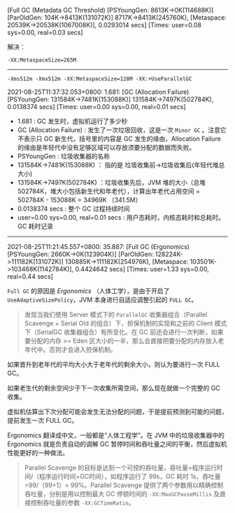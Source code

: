 [Full GC (Metadata GC Threshold) [PSYoungGen: 8613K->0K(114688K)] [ParOldGen: 104K->8413K(131072K)] 8717K->8413K(245760K), [Metaspace: 20539K->20538K(1067008K)], 0.0293014 secs] [Times: user=0.08 sys=0.00, real=0.03 secs]

解决：

```
-XX:MetaspaceSize=265M
```

---

`-Xms512m -Xmx512m -XX:MetaspaceSize=128M -XX:+UseParallelGC `

2021-08-25T11:37:32.053+0800: 1.681: [GC (Allocation Failure) [PSYoungGen: 131584K->7481K(153088K)] 131584K->7497K(502784K), 0.0138374 secs] [Times: user=0.00 sys=0.00, real=0.01 secs]

- 1.681 :  GC 发生时，虚拟机运行了多少秒
- GC (Allocation Failure) : 发生了一次垃圾回收，这是一次 `Minor GC` 。注意它不表示只 GC 新生代，括号里的内容是 GC 发生的缘由，Allocation Failure 的缘由是年轻代中没有足够区域可以存放须要分配的数据而失败。
- PSYoungGen : 垃圾收集器的名称
- 131584K->7481K(153088K) ： 指的是 垃圾收集前->垃圾收集后(年轻代堆总大小)
- 131584K->7497K(502784K) ：垃圾收集先后，JVM 堆的大小（总堆 502784K，堆大小包括新生代和年老代），计算出年老代占用空间 = 502784K - 153088K = 34969K （341.5M）
- 0.0138374 secs : 整个 GC 过程持续时间
- user=0.00 sys=0.00, real=0.01 secs : 用户态耗时，内核态耗时和总耗时。GC 耗时记录

---

2021-08-25T11:21:45.557+0800: 35.887: [Full GC (Ergonomics) [PSYoungGen: 2660K->0K(123904K)] [ParOldGen: 128224K->111182K(131072K)] 130885K->111182K(254976K), [Metaspace: 103501K->103468K(1142784K)], 0.4424642 secs] [Times: user=1.33 sys=0.00, real=0.44 secs]

`Full GC` 的原因是 *Ergonomics* （人体工学），是由于开启了 `UseAdaptiveSizePolicy`，JVM 本身进行自适应调整引起的 `FULL GC`。

> 发现当我们使用 Server 模式下的 `ParallelGC` 收集器组合（Parallel Scavenge + Serial Old 的组合）下，担保机制的实现和之前的 Client 模式下（SerialGC 收集器组合）有所变化。在 GC 前还会进行一次判断，如果 要分配的内存 >= Eden 区大小的一半，那么会直接把要分配的内存放入老年代中。否则才会进入担保机制。

如果晋升到老年代的平均大小大于老年代的剩余大小，则认为要进行一次 FULL GC。

如果老生代的剩余空间少于下一次收集所需空间，那么现在就做一个完整的 GC 收集。

虚拟机估算出下次分配可能会发生无法分配的问题，于是提前预测到可能的问题，提前发生一次 FULL GC。

Ergonomics 翻译成中文，一般都是“人体工程学”。在 JVM 中的垃圾收集器中的 Ergonomics 就是负责自动的调解 GC 暂停时间和吞吐量之间的平衡，然后虚拟机性能更好的一种做法。

> Parallel Scavenge 的目标是达到一个可控的吞吐量，吞吐量=程序运行时间/（程序运行时间+GC时间），如程序运行了 99s，GC 耗时 1s，吞吐量=99/（99+1）= 99%。Parallel Scavenge 提供了两个参数用以精确控制吞吐量，分别是用以控制最大 GC 停顿时间的 `-XX:MaxGCPauseMillis` 及直接控制吞吐量的参数 `-XX:GCTimeRatio`。